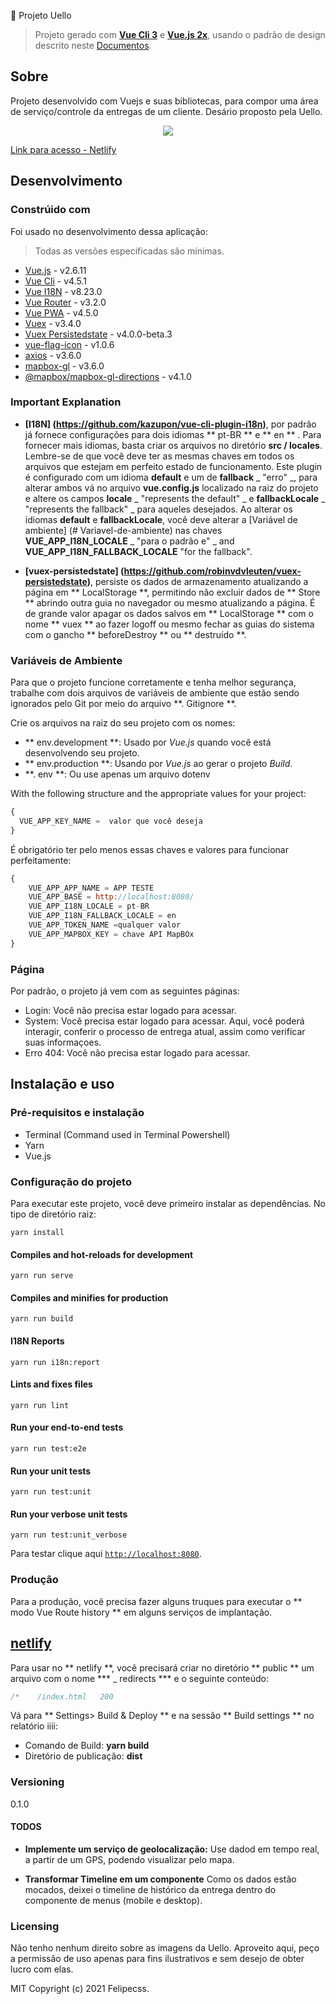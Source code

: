 🚚 Projeto Uello

> Projeto gerado com **[Vue Cli 3](https://cli.vuejs.org/ "Site Vue Cli 3")** e **[Vue.js 2x](https://vuejs.org/ " Site Vue.js ")**, usando o padrão de design descrito neste [Documentos](https://jedicatvuejs.netlify.app/guide/vuejs/intalacao.html#estrutura-projeto).

## Sobre
Projeto desenvolvido com Vuejs e suas bibliotecas, para compor uma área de serviço/controle da entregas de um cliente. Desário proposto pela Uello.

<div style="text-align:center"><img src="https://media0.giphy.com/media/gRGy9yYXHfx1NdQdMP/giphy.gif" "Demonstração" /></div>

[Link para acesso - Netlify](https://uello-system-test.netlify.app/)


## Desenvolvimento
### Constrúido com
Foi usado no desenvolvimento dessa aplicação:
> Todas as versões especificadas são mínimas.
- [Vue.js](https://vuejs.org/) - v2.6.11
- [Vue Cli](https://cli.vuejs.org/) - v4.5.1
- [Vue I18N](https://github.com/kazupon/vue-i18n) - v8.23.0
- [Vue Router](https://router.vuejs.org/) - v3.2.0
- [Vue PWA](https://router.vuejs.org/) - v4.5.0
- [Vuex](https://vuex.vuejs.org/) - v3.4.0
- [Vuex Persistedstate](https://github.com/robinvdvleuten/vuex-persistedstate) - v4.0.0-beta.3
- [vue-flag-icon](https://www.npmjs.com/package/vue-flag-icon) - v1.0.6
- [axios](https://www.npmjs.com/package/axios) - v3.6.0
- [mapbox-gl](https://www.npmjs.com/package/mapbox-gl) - v3.6.0
- [@mapbox/mapbox-gl-directions](https://www.npmjs.com/package/@mapbox/mapbox-gl-directions) - v4.1.0


### Important Explanation
- **[I18N] (https://github.com/kazupon/vue-cli-plugin-i18n)**, por padrão já fornece configurações para dois idiomas ** pt-BR ** e ** en ** . Para fornecer mais idiomas, basta criar os arquivos no diretório __src / locales__. Lembre-se de que você deve ter as mesmas chaves em todos os arquivos que estejam em perfeito estado de funcionamento. Este plugin é configurado com um idioma __default__ e um de __fallback__ _ "erro" _, para alterar ambos vá no arquivo __vue.config.js__ localizado na raiz do projeto e altere os campos __locale__ _ "represents the default" _ e __fallbackLocale__ _ "represents the fallback" _ para aqueles desejados. Ao alterar os idiomas __default__ e __fallbackLocale__, você deve alterar a [Variável de ambiente] (# Variavel-de-ambiente) nas chaves __VUE_APP_I18N_LOCALE__ _ "para o padrão e" _ and __VUE_APP_I18N_FALLBACK_LOCALE__ "for the fallback".

- **[vuex-persistedstate] (https://github.com/robinvdvleuten/vuex-persistedstate)**, persiste os dados de armazenamento atualizando a página em ** LocalStorage **, permitindo não excluir dados de ** Store ** abrindo outra guia no navegador ou mesmo atualizando a página. É de grande valor apagar os dados salvos em ** LocalStorage ** com o nome ** vuex ** ao fazer logoff ou mesmo fechar as guias do sistema com o gancho ** beforeDestroy ** ou ** destruído **.


### Variáveis de Ambiente

Para que o projeto funcione corretamente e tenha melhor segurança, trabalhe com dois arquivos de variáveis de ambiente que estão sendo ignorados pelo Git por meio do arquivo **. Gitignore **.

Crie os arquivos na raiz do seu projeto com os nomes:
- ** env.development **: Usado por _Vue.js_ quando você está desenvolvendo seu projeto.
- ** env.production **: Usando por _Vue.js_ ao gerar o projeto _Build_.
- **. env **: Ou use apenas um arquivo dotenv

With the following structure and the appropriate values for your project:

```js
{
  VUE_APP_KEY_NAME =  valor que você deseja
}
```

É obrigatório ter pelo menos essas chaves e valores para funcionar perfeitamente:

```js
{
	VUE_APP_APP_NAME = APP TESTE
	VUE_APP_BASE = http://localhost:8080/
	VUE_APP_I18N_LOCALE = pt-BR
	VUE_APP_I18N_FALLBACK_LOCALE = en
	VUE_APP_TOKEN_NAME =qualquer valor
	VUE_APP_MAPBOX_KEY = chave API MapBOx
}
```

### Página

Por padrão, o projeto já vem com as seguintes páginas:
- Login: Você não precisa estar logado para acessar.
- System: Você precisa estar logado para acessar. Aqui, você poderá interagir, conferir o processo de entrega atual, assim como verificar suas informaçoes.
- Erro 404: Você não precisa estar logado para acessar.

## Instalação e uso
### Pré-requisitos e instalação
- Terminal (Command used in Terminal Powershell)
- Yarn
- Vue.js

### **Configuração do projeto**
Para executar este projeto, você deve primeiro instalar as dependências. No tipo de diretório raiz:
```
yarn install
```

#### Compiles and hot-reloads for development
```
yarn run serve
```

#### Compiles and minifies for production
```
yarn run build
```

#### I18N Reports
```
yarn run i18n:report
```

#### Lints and fixes files
```
yarn run lint
```

#### Run your end-to-end tests
```
yarn run test:e2e
```

#### Run your unit tests
```
yarn run test:unit
```

#### Run your verbose unit tests
```
yarn run test:unit_verbose
```

Para testar clique aqui [```http://localhost:8080```](http://localhost:8080).

### **Produção**
Para a produção, você precisa fazer alguns truques para executar o ** modo Vue Route history ** em alguns serviços de implantação.

## [netlify](http://netlify.com)
Para usar no ** netlify **, você precisará criar no diretório ** public ** um arquivo com o nome *** _ redirects *** e o seguinte conteúdo:
```js
/*    /index.html   200
```

Vá para ** Settings> Build & Deploy ** e na sessão ** Build settings ** no relatório iiii:

- Comando de Build: **yarn build**
- Diretório de publicação: **dist**

### **Versioning**
0.1.0

#### **TODOS**

 - **Implemente um serviço de geolocalização:**
Use dadod em tempo real, a partir de um GPS, podendo visualizar pelo mapa.

 - **Transformar Timeline em um componente**
 Como os dados estão mocados, deixei o timeline de histórico da entrega dentro do componente de menus (mobile e desktop).


### **Licensing**
 Não tenho nenhum direito sobre as imagens da Uello. Aproveito aqui, peço a permissão de uso apenas para fins ilustrativos e sem desejo de obter lucro com elas.

MIT
Copyright (c) 2021 Felipecss.
